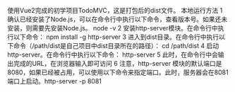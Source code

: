 使用Vue2完成的初学项目TodoMVC，这是打包后的dist文件。
本地运行方法
1 确认已经安装了Node.js，可以在命令行中执行以下命令，查看版本号。如果还未安装，则需要先安装Node.js。
node -v
2 安装http-server模块。在命令行中执行以下命令：
npm install -g http-server
3 进入到dist目录。在命令行中执行以下命令（/path/dist是自己项目中dist目录所在的路径）：
cd /path/dist
4 启动http-server。在命令行中执行以下命令：
http-server
5 此时，在命令行中会输出完成的URL，在浏览器输入即可访问
6 注意，http-server 模块的默认端口是8080，如果已经被占用，可以使用以下命令来指定端口。此时，服务器会在8081端口上启动。
​​​​​​​http-server -p 8081

